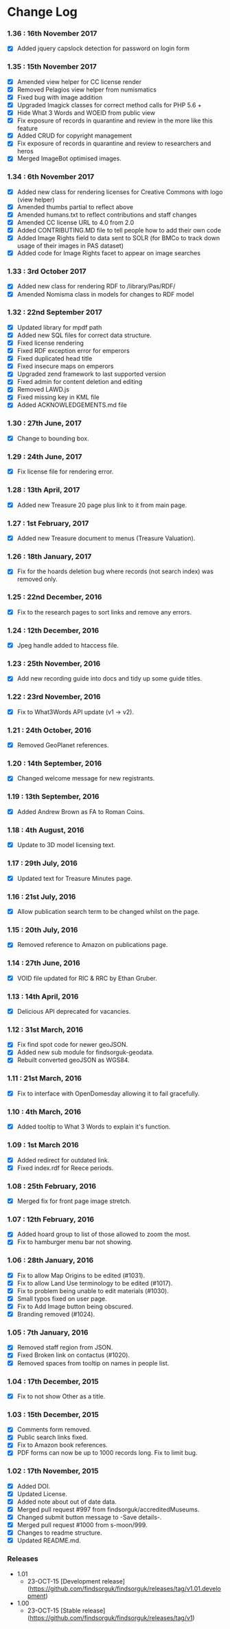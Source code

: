 # Change Log

### 1.36 : 16th November 2017

- [x] Added jquery capslock detection for password on login form

### 1.35 : 15th November 2017

- [x] Amended view helper for CC license render
- [x] Removed Pelagios view helper from numismatics
- [x] Fixed bug with image addition
- [x] Upgraded Imagick classes for correct method calls for PHP 5.6 +
- [x] Hide What 3 Words and WOEID from public view
- [x] Fix exposure of records in quarantine and review in the more like this feature
- [x] Added CRUD for copyright management
- [x] Fix exposure of records in quarantine and review to researchers and heros
- [x] Merged ImageBot optimised images.

### 1.34 : 6th November 2017

- [x] Added new class for rendering licenses for Creative Commons with logo (view helper)
- [x] Amended thumbs partial to reflect above
- [x] Amended humans.txt to reflect contributions and staff changes
- [x] Amended CC license URL to 4.0 from 2.0
- [x] Added CONTRIBUTING.MD file to tell people how to add their own code
- [x] Added Image Rights field to data sent to SOLR (for BMCo to track down usage of their images in PAS dataset)
- [x] Added code for Image Rights facet to appear on image searches

### 1.33 : 3rd October 2017

- [x] Added new class for rendering RDF to /library/Pas/RDF/
- [x] Amended Nomisma class in models for changes to RDF model

### 1.32 : 22nd September 2017

- [x] Updated library for mpdf path
- [x] Added new SQL files for correct data structure.
- [x] Fixed license rendering
- [x] Fixed RDF exception error for emperors
- [x] Fixed duplicated head title
- [x] Fixed insecure maps on emperors
- [x] Upgraded zend framework to last supported version
- [x] Fixed admin for content deletion and editing
- [x] Removed LAWD.js
- [x] Fixed missing key in KML file
- [x] Added ACKNOWLEDGEMENTS.md file

### 1.30 : 27th June, 2017
- [x] Change to bounding box.

### 1.29 : 24th June, 2017
- [x] Fix license file for rendering error.

### 1.28 : 13th April, 2017
- [x] Added new Treasure 20 page plus link to it from main page.

### 1.27 : 1st February, 2017
- [x] Added new Treasure document to menus (Treasure Valuation).

### 1.26 : 18th January, 2017
- [x] Fix for the hoards deletion bug where records (not search index) was removed only.

### 1.25 : 22nd December, 2016
- [x] Fix to the research pages to sort links and remove any errors.

### 1.24 : 12th December, 2016
- [x] Jpeg handle added to htaccess file.

### 1.23 : 25th November, 2016
- [x] Add new recording guide into docs and tidy up some guide titles.

### 1.22 : 23rd November, 2016
- [x] Fix to What3Words API update (v1 -> v2).

### 1.21 : 24th October, 2016
- [x] Removed GeoPlanet references.

### 1.20 : 14th September, 2016
- [x] Changed welcome message for new registrants.

### 1.19 : 13th September, 2016
- [x] Added Andrew Brown as FA to Roman Coins.

### 1.18 : 4th August, 2016
- [x] Update to 3D model licensing text.

### 1.17 : 29th July, 2016
- [x] Updated text for Treasure Minutes page.

### 1.16 : 21st July, 2016
- [x] Allow publication search term to be changed whilst on the page.
 
### 1.15 : 20th July, 2016
- [x] Removed reference to Amazon on publications page.

### 1.14 : 27th June, 2016
- [x] VOID file updated for RIC & RRC by Ethan Gruber.

### 1.13 : 14th April, 2016
- [x] Delicious API deprecated for vacancies.

### 1.12 : 31st March, 2016
- [x] Fix find spot code for newer geoJSON.
- [x] Added new sub module for findsorguk-geodata.
- [x] Rebuilt converted geoJSON as WGS84.

### 1.11 : 21st March, 2016
- [x] Fix to interface with OpenDomesday allowing it to fail gracefully.

### 1.10 : 4th March, 2016
- [x] Added tooltip to What 3 Words to explain it's function.

### 1.09 : 1st March 2016
- [x] Added redirect for outdated link.
- [x] Fixed index.rdf for Reece periods.

### 1.08 : 25th February, 2016
- [x] Merged fix for front page image stretch.

### 1.07 : 12th February, 2016
- [x] Added hoard group to list of those allowed to zoom the most.
- [x] Fix to hamburger menu bar not showing.

### 1.06 : 28th January, 2016
- [x] Fix to allow Map Origins to be edited (#1031).
- [x] Fix to allow Land Use terminology to be edited (#1017).
- [x] Fix to problem being unable to edit materials (#1030).
- [x] Small typos fixed on user page.
- [x] Fix to Add Image button being obscured.
- [x] Branding removed (#1024).

### 1.05 : 7th January, 2016
- [x] Removed staff region from JSON.
- [x] Fixed Broken link on contactus (#1020).
- [x] Removed spaces from tooltip on names in people list.

### 1.04 : 17th December, 2015
- [x] Fix to not show Other as a title.

### 1.03 : 15th December, 2015
- [x] Comments form removed.
- [x] Public search links fixed.
- [x] Fix to Amazon book references.
- [x] PDF forms can now be up to 1000 records long. Fix to limit bug.

### 1.02 : 17th November, 2015
- [x] Added DOI.
- [x] Updated License.
- [x] Added note about out of date data.
- [x] Merged pull request #997 from findsorguk/accreditedMuseums.
- [x] Changed submit button message to -Save details-.
- [x] Merged pull request #1000 from s-moon/999.  
- [x] Changes to readme structure. 
- [x] Updated README.md. 

### Releases
* 1.01
  * 23-OCT-15 [Development release] (https://github.com/findsorguk/findsorguk/releases/tag/v1.01.development)
* 1.00
  * 23-OCT-15 [Stable release] (https://github.com/findsorguk/findsorguk/releases/tag/v1)
